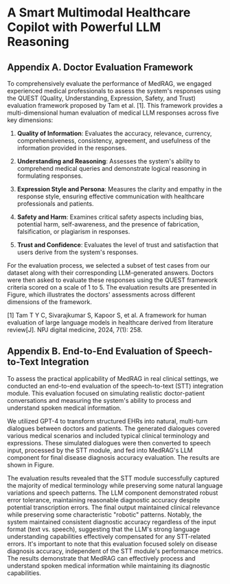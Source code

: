 # A Smart Multimodal Healthcare Copilot with Powerful LLM Reasoning





## Appendix A. Doctor Evaluation Framework

To comprehensively evaluate the performance of MedRAG, we engaged experienced medical professionals to assess the system's responses using the QUEST (Quality, Understanding, Expression, Safety, and Trust) evaluation framework proposed by Tam et al. [1]. This framework provides a multi-dimensional human evaluation of medical LLM responses across five key dimensions:

1. **Quality of Information**: Evaluates the accuracy, relevance, currency, comprehensiveness, consistency, agreement, and usefulness of the information provided in the responses.

2. **Understanding and Reasoning**: Assesses the system's ability to comprehend medical queries and demonstrate logical reasoning in formulating responses.

3. **Expression Style and Persona**: Measures the clarity and empathy in the response style, ensuring effective communication with healthcare professionals and patients.

4. **Safety and Harm**: Examines critical safety aspects including bias, potential harm, self-awareness, and the presence of fabrication, falsification, or plagiarism in responses.

5. **Trust and Confidence**: Evaluates the level of trust and satisfaction that users derive from the system's responses.

For the evaluation process, we selected a subset of test cases from our dataset along with their corresponding LLM-generated answers. Doctors were then asked to evaluate these responses using the QUEST framework criteria scored on a scale of 1 to 5. The evaluation results are presented in Figure, which illustrates the doctors' assessments across different dimensions of the framework.

[1] Tam T Y C, Sivarajkumar S, Kapoor S, et al. A framework for human evaluation of large language models in healthcare derived from literature review[J]. NPJ digital medicine, 2024, 7(1): 258.




## Appendix B. End-to-End Evaluation of Speech-to-Text Integration

To assess the practical applicability of MedRAG in real clinical settings, we conducted an end-to-end evaluation of the speech-to-text (STT) integration module. This evaluation focused on simulating realistic doctor-patient conversations and measuring the system's ability to process and understand spoken medical information.

We utilized GPT-4 to transform structured EHRs into natural, multi-turn dialogues between doctors and patients. The generated dialogues covered various medical scenarios and included typical clinical terminology and expressions. These simulated dialogues were then converted to speech input, processed by the STT module, and fed into MedRAG's LLM component for final disease diagnosis accuracy evaluation. The results are shown in Figure.




The evaluation results revealed that the STT module successfully captured the majority of medical terminology while preserving some natural language variations and speech patterns. The LLM component demonstrated robust error tolerance, maintaining reasonable diagnostic accuracy despite potential transcription errors. The final output maintained clinical relevance while preserving some characteristic "robotic" patterns. Notably, the system maintained consistent diagnostic accuracy regardless of the input format (text vs. speech), suggesting that the LLM's strong language understanding capabilities effectively compensated for any STT-related errors. It's important to note that this evaluation focused solely on disease diagnosis accuracy, independent of the STT module's performance metrics. The results demonstrate that MedRAG can effectively process and understand spoken medical information while maintaining its diagnostic capabilities.

